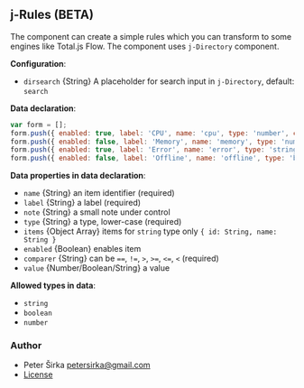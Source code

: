 ## j-Rules (BETA)

The component can create a simple rules which you can transform to some engines like Total.js Flow. The component uses `j-Directory` component.

__Configuration__:

- `dirsearch` {String} A placeholder for search input in `j-Directory`, default: `search`

__Data declaration__:

```javascript
var form = [];
form.push({ enabled: true, label: 'CPU', name: 'cpu', type: 'number', comparer: '==', value: 0, note: 'Value in mega bytes' });
form.push({ enabled: false, label: 'Memory', name: 'memory', type: 'number', comparer: '>', value: 0 });
form.push({ enabled: true, label: 'Error', name: 'error', type: 'string', comparer: '==', items: [{ name: 'Error', id: 'error' }, { name: 'Obsolete', id: 'obsolete' }] });
form.push({ enabled: false, label: 'Offline', name: 'offline', type: 'boolean', comparer: '==', value: 0 });
```

__Data properties in data declaration__:

- `name` {String} an item identifier (required)
- `label` {String} a label (required)
- `note` {String} a small note under control
- `type` {String} a type, lower-case (required)
- `items` {Object Array} items for `string` type only `{ id: String, name: String }`
- `enabled` {Boolean} enables item
- `comparer` {String} can be `==`, `!=`, `>`, `>=`, `<=`, `<` (required)
- `value` {Number/Boolean/String} a value

__Allowed types in data__:

- `string`
- `boolean`
- `number`

### Author

- Peter Širka <petersirka@gmail.com>
- [License](https://www.totaljs.com/license/)
